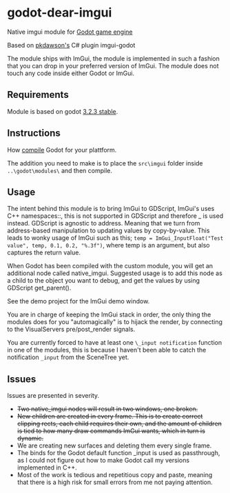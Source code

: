 # godot-dear-imgui
Native imgui module for [Godot game engine](https://godotengine.org/)

Based on [pkdawson's](https://github.com/pkdawson/imgui-godot) C# plugin imgui-godot

The module ships with ImGui, the module is implemented in such a fashion that you can drop in your preferred version of ImGui. The module does not touch any code inside either Godot or ImGui. 

## Requirements 
Module is based on godot [3.2.3 stable](https://github.com/godotengine/godot/tree/3.2.3-stable).

## Instructions

How [compile](https://docs.godotengine.org/en/stable/development/compiling/index.html) Godot for your plattform. 

The addition you need to make is to place the ```src\imgui``` folder inside ```..\godot\modules\``` and then compile.

## Usage
The intent behind this module is to bring ImGui to GDScript, ImGui's uses C++ namespaces::, this is not supported in GDScript and therefore _ is used instead. GDScript is agnostic to address. Meaning that we turn from address-based manipulation to updating values by copy-by-value. 
This leads to wonky usage of ImGui such as this; ```temp = ImGui_InputFloat("Test value", temp, 0.1, 0.2, "%.3f")```, where temp is an argument, but also captures the return value. 

When Godot has been compiled with the custom module, you will get an additional node called native_imgui. Suggested usage is to add this node as a child to the object you want to debug, and get the values by using GDScript get_parent().

See the demo project for the ImGui demo window. 

You are in charge of keeping the ImGui stack in order, the only thing the modules does for you "automagically" is to hijack the render, by connecting to the VisualServers pre/post_render signals. 

You are currently forced to have at least one ```\_input notification``` function in one of the modules, this is because I haven't been able to catch the notification ```_input``` from the SceneTree yet. 


## Issues
Issues are presented in severity.
* ~~Two native_imgui nodes will result in two windows, one broken.~~
* ~~New children are created in every frame. This is to create correct clipping rects, each child requires their own, and the amount of children is tied to how many draw commands ImGui wants, which in turn is dynamic.~~
* We are creating new surfaces and deleting them every single frame. 
* The binds for the Godot default function _input is used as passthrough, as I could not figure out how to make Godot call my versions implemented in C++. 
* Most of the work is tedious and repetitious copy and paste, meaning that there is a high risk for small errors from me not paying attention.


